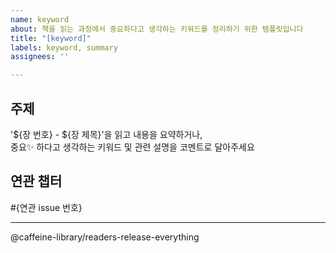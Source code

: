```yaml
---
name: keyword
about: 책을 읽는 과정에서 중요하다고 생각하는 키워드를 정리하기 위한 템플릿입니다
title: "[keyword]"
labels: keyword, summary
assignees: ''

---
```


## 주제

'${장 번호} - ${장 제목}'을 읽고 내용을 요약하거나,  
중요✨ 하다고 생각하는 키워드 및 관련 설명을 코멘트로 달아주세요

## 연관 챕터

#{연관 issue 번호}

---

@caffeine-library/readers-release-everything
